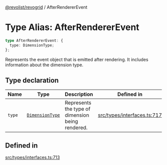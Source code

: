 [@revolist/revogrid](README.md) / AfterRendererEvent

# Type Alias: AfterRendererEvent

```ts
type AfterRendererEvent: {
  type: DimensionType;
};
```

Represents the event object that is emitted after rendering.
It includes information about the dimension type.

## Type declaration

| Name | Type | Description | Defined in |
| ------ | ------ | ------ | ------ |
| `type` | [`DimensionType`](TypeAlias.DimensionType.md) | Represents the type of dimension being rendered. | [src/types/interfaces.ts:717](https://github.com/revolist/revogrid/blob/74012ec30398bf39d0acc929bd7f7963856aba4e/src/types/interfaces.ts#L717) |

## Defined in

[src/types/interfaces.ts:713](https://github.com/revolist/revogrid/blob/74012ec30398bf39d0acc929bd7f7963856aba4e/src/types/interfaces.ts#L713)
